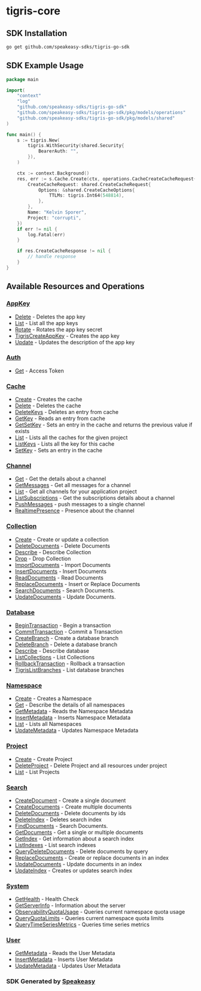 # tigris-core

<!-- Start SDK Installation -->
## SDK Installation

```bash
go get github.com/speakeasy-sdks/tigris-go-sdk
```
<!-- End SDK Installation -->

## SDK Example Usage
<!-- Start SDK Example Usage -->
```go
package main

import(
	"context"
	"log"
	"github.com/speakeasy-sdks/tigris-go-sdk"
	"github.com/speakeasy-sdks/tigris-go-sdk/pkg/models/operations"
	"github.com/speakeasy-sdks/tigris-go-sdk/pkg/models/shared"
)

func main() {
    s := tigris.New(
        tigris.WithSecurity(shared.Security{
            BearerAuth: "",
        }),
    )

    ctx := context.Background()
    res, err := s.Cache.Create(ctx, operations.CacheCreateCacheRequest{
        CreateCacheRequest: shared.CreateCacheRequest{
            Options: &shared.CreateCacheOptions{
                TTLMs: tigris.Int64(548814),
            },
        },
        Name: "Kelvin Sporer",
        Project: "corrupti",
    })
    if err != nil {
        log.Fatal(err)
    }

    if res.CreateCacheResponse != nil {
        // handle response
    }
}
```
<!-- End SDK Example Usage -->

<!-- Start SDK Available Operations -->
## Available Resources and Operations


### [AppKey](docs/appkey/README.md)

* [Delete](docs/appkey/README.md#delete) - Deletes the app key
* [List](docs/appkey/README.md#list) - List all the app keys
* [Rotate](docs/appkey/README.md#rotate) - Rotates the app key secret
* [TigrisCreateAppKey](docs/appkey/README.md#tigriscreateappkey) - Creates the app key
* [Update](docs/appkey/README.md#update) - Updates the description of the app key

### [Auth](docs/auth/README.md)

* [Get](docs/auth/README.md#get) - Access Token

### [Cache](docs/cache/README.md)

* [Create](docs/cache/README.md#create) - Creates the cache
* [Delete](docs/cache/README.md#delete) - Deletes the cache
* [DeleteKeys](docs/cache/README.md#deletekeys) - Deletes an entry from cache
* [GetKey](docs/cache/README.md#getkey) - Reads an entry from cache
* [GetSetKey](docs/cache/README.md#getsetkey) - Sets an entry in the cache and returns the previous value if exists
* [List](docs/cache/README.md#list) - Lists all the caches for the given project
* [ListKeys](docs/cache/README.md#listkeys) - Lists all the key for this cache
* [SetKey](docs/cache/README.md#setkey) - Sets an entry in the cache

### [Channel](docs/channel/README.md)

* [Get](docs/channel/README.md#get) - Get the details about a channel
* [GetMessages](docs/channel/README.md#getmessages) - Get all messages for a channel
* [List](docs/channel/README.md#list) - Get all channels for your application project
* [ListSubscriptions](docs/channel/README.md#listsubscriptions) - Get the subscriptions details about a channel
* [PushMessages](docs/channel/README.md#pushmessages) - push messages to a single channel
* [RealtimePresence](docs/channel/README.md#realtimepresence) - Presence about the channel

### [Collection](docs/collection/README.md)

* [Create](docs/collection/README.md#create) - Create or update a collection
* [DeleteDocuments](docs/collection/README.md#deletedocuments) - Delete Documents
* [Describe](docs/collection/README.md#describe) - Describe Collection
* [Drop](docs/collection/README.md#drop) - Drop Collection
* [ImportDocuments](docs/collection/README.md#importdocuments) - Import Documents
* [InsertDocuments](docs/collection/README.md#insertdocuments) - Insert Documents
* [ReadDocuments](docs/collection/README.md#readdocuments) - Read Documents
* [ReplaceDocuments](docs/collection/README.md#replacedocuments) - Insert or Replace Documents
* [SearchDocuments](docs/collection/README.md#searchdocuments) - Search Documents.
* [UpdateDocuments](docs/collection/README.md#updatedocuments) - Update Documents.

### [Database](docs/database/README.md)

* [BeginTransaction](docs/database/README.md#begintransaction) - Begin a transaction
* [CommitTransaction](docs/database/README.md#committransaction) - Commit a Transaction
* [CreateBranch](docs/database/README.md#createbranch) - Create a database branch
* [DeleteBranch](docs/database/README.md#deletebranch) - Delete a database branch
* [Describe](docs/database/README.md#describe) - Describe database
* [ListCollections](docs/database/README.md#listcollections) - List Collections
* [RollbackTransaction](docs/database/README.md#rollbacktransaction) - Rollback a transaction
* [TigrisListBranches](docs/database/README.md#tigrislistbranches) - List database branches

### [Namespace](docs/namespace/README.md)

* [Create](docs/namespace/README.md#create) - Creates a Namespace
* [Get](docs/namespace/README.md#get) - Describe the details of all namespaces
* [GetMetadata](docs/namespace/README.md#getmetadata) - Reads the Namespace Metadata
* [InsertMetadata](docs/namespace/README.md#insertmetadata) - Inserts Namespace Metadata
* [List](docs/namespace/README.md#list) - Lists all Namespaces
* [UpdateMetadata](docs/namespace/README.md#updatemetadata) - Updates Namespace Metadata

### [Project](docs/project/README.md)

* [Create](docs/project/README.md#create) - Create Project
* [DeleteProject](docs/project/README.md#deleteproject) - Delete Project and all resources under project
* [List](docs/project/README.md#list) - List Projects

### [Search](docs/search/README.md)

* [CreateDocument](docs/search/README.md#createdocument) - Create a single document
* [CreateDocuments](docs/search/README.md#createdocuments) - Create multiple documents
* [DeleteDocuments](docs/search/README.md#deletedocuments) - Delete documents by ids
* [DeleteIndex](docs/search/README.md#deleteindex) - Deletes search index
* [FindDocuments](docs/search/README.md#finddocuments) - Search Documents.
* [GetDocuments](docs/search/README.md#getdocuments) - Get a single or multiple documents
* [GetIndex](docs/search/README.md#getindex) - Get information about a search index
* [ListIndexes](docs/search/README.md#listindexes) - List search indexes
* [QueryDeleteDocuments](docs/search/README.md#querydeletedocuments) - Delete documents by query
* [ReplaceDocuments](docs/search/README.md#replacedocuments) - Create or replace documents in an index
* [UpdateDocuments](docs/search/README.md#updatedocuments) - Update documents in an index
* [UpdateIndex](docs/search/README.md#updateindex) - Creates or updates search index

### [System](docs/system/README.md)

* [GetHealth](docs/system/README.md#gethealth) - Health Check
* [GetServerInfo](docs/system/README.md#getserverinfo) - Information about the server
* [ObservabilityQuotaUsage](docs/system/README.md#observabilityquotausage) - Queries current namespace quota usage
* [QueryQuotaLimits](docs/system/README.md#queryquotalimits) - Queries current namespace quota limits
* [QueryTimeSeriesMetrics](docs/system/README.md#querytimeseriesmetrics) - Queries time series metrics

### [User](docs/user/README.md)

* [GetMetadata](docs/user/README.md#getmetadata) - Reads the User Metadata
* [InsertMetadata](docs/user/README.md#insertmetadata) - Inserts User Metadata
* [UpdateMetadata](docs/user/README.md#updatemetadata) - Updates User Metadata
<!-- End SDK Available Operations -->

### SDK Generated by [Speakeasy](https://docs.speakeasyapi.dev/docs/using-speakeasy/client-sdks)

